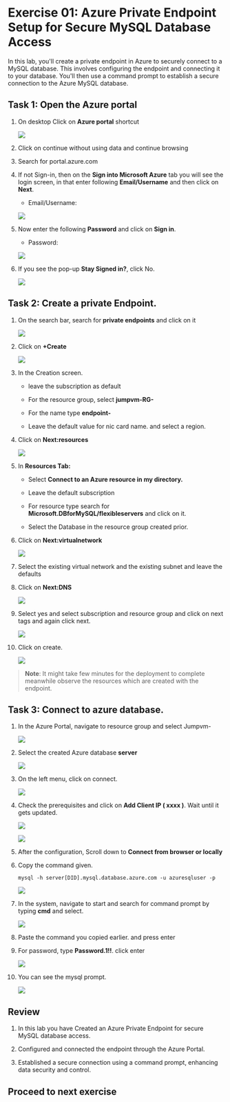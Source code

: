 # Exercise 01: Azure Private Endpoint Setup for Secure MySQL Database Access

In this lab, you'll create a private endpoint in Azure to securely connect to a MySQL database. This involves configuring the endpoint and connecting it to your database. You'll then use a command prompt to establish a secure connection to the Azure MySQL database. 

## Task 1: Open the Azure portal

1. On desktop Click on **Azure portal** shortcut

   ![](Media/0001.png)

1. Click on continue without using data and continue browsing

1. Search for portal.azure.com  

1. If not Sign-in, then on the **Sign into Microsoft Azure** tab you will see the login screen, in that enter following **Email/Username** and then click on **Next**. 
   * Email/Username: <inject key="AzureAdUserEmail"></inject>

   ![](Media/02.png)
   
1. Now enter the following **Password** and click on **Sign in**.
   * Password: <inject key="AzureAdUserPassword"></inject>

   ![](Media/03.png)
    
1. If you see the pop-up **Stay Signed in?**, click No.

   ![](Media/04.png)

## Task 2: Create a private Endpoint.

1. On the search bar, search for **private endpoints** and click on it

   ![](Media/001.png)

1. Click on **+Create**

   ![](Media/002.png)

1. In the Creation screen.

   - leave the subscription as default

   - For the resource group, select **jumpvm-RG-<inject key="DeploymentID" />**

   - For the name type **endpoint-<inject key="DeploymentID" />**

   - Leave the default value for nic card name. and select a region.

1. Click on **Next:resources**

   ![](Media/003.png)

1. In **Resources Tab:**

   - Select **Connect to an Azure resource in my directory.** 

   - Leave the default subscription

   - For resource type search for **Microsoft.DBforMySQL/flexibleservers** and click on it.

   - Select the Database in the resource group created prior.

1. Click on **Next:virtualnetwork**

   ![](Media/004.png)

1. Select the existing virtual network and the existing subnet and leave the defaults

1. Click on **Next:DNS**

   ![](Media/005.png)

1. Select yes and select subscription and resource group and click on next tags and again click next.

   ![](Media/0006.png)

1. Click on create.

   ![](Media/007.png)

  >**Note**: It might take few minutes for the deployment to complete meanwhile observe the resources which are created with the endpoint.

## Task 3: Connect to azure database.

1. In the Azure Portal, navigate to resource group and select Jumpvm-<inject key="DeploymentID" />

   ![](Media/008.png)

1. Select the created Azure database **server<inject key="DeploymentID" />**

   ![](Media/009.png)

1. On the left menu, click on connect.

   ![](Media/010.png)

1. Check the prerequisites and click on **Add Client IP ( xxxx )**. Wait until it gets updated.

   ![](Media/011.png)

   ![](Media/012.png)

1. After the configuration, Scroll down to **Connect from browser or locally**

1. Copy the command given.

   ```
   mysql -h server[DID].mysql.database.azure.com -u azuresqluser -p

   ```

   ![](Media/013.png)

1. In the system, navigate to start and search for command prompt by typing **cmd** and select.

   ![](Media/014.png)

1. Paste the command you copied earlier. and press enter

1. For password, type **Password.1!!**. click enter

   ![](Media/015.png)

1. You can see the mysql prompt.

     ![](Media/016.png)

## Review

1. In this lab you have Created an Azure Private Endpoint for secure MySQL database access.

1. Configured and connected the endpoint through the Azure Portal.

1. Established a secure connection using a command prompt, enhancing data security and control.

## Proceed to next exercise

  

     
